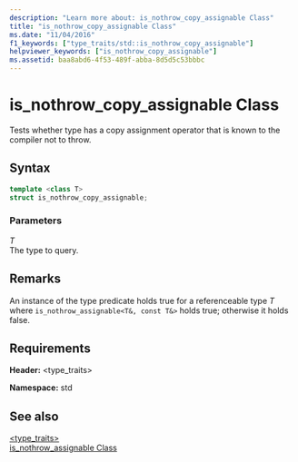 ```yaml
---
description: "Learn more about: is_nothrow_copy_assignable Class"
title: "is_nothrow_copy_assignable Class"
ms.date: "11/04/2016"
f1_keywords: ["type_traits/std::is_nothrow_copy_assignable"]
helpviewer_keywords: ["is_nothrow_copy_assignable"]
ms.assetid: baa8abd6-4f53-489f-abba-8d5d5c53bbbc
---
```

# is_nothrow_copy_assignable Class

Tests whether type has a copy assignment operator that is known to the compiler not to throw.

## Syntax

```cpp
template <class T>
struct is_nothrow_copy_assignable;
```

### Parameters

*T*\
The type to query.

## Remarks

An instance of the type predicate holds true for a referenceable type *T* where `is_nothrow_assignable<T&, const T&>` holds true; otherwise it holds false.

## Requirements

**Header:** \<type_traits>

**Namespace:** std

## See also

[<type_traits>](../standard-library/type-traits.md)\
[is_nothrow_assignable Class](../standard-library/is-nothrow-assignable-class.md)
